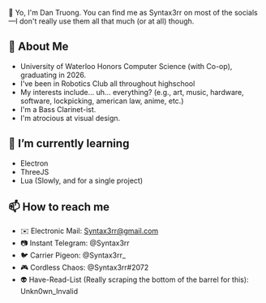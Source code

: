 👋 Yo, I'm Dan Truong. You can find me as Syntax3rr on most of the socials—I don't really use them all that much (or at all) though.

## 📖 About Me
- University of Waterloo Honors Computer Science (with Co-op), graduating in 2026.
- I've been in Robotics Club all throughout highschool
- My interests include... uh... everything? (e.g., art, music, hardware, software, lockpicking, american law, anime, etc.)
- I'm a Bass Clarinet-ist.
- I'm atrocious at visual design.

<!-- ## 🔭 I’m currently working on
- A websocket based
- -->

## 🌱 I’m currently learning
- Electron
- ThreeJS
- Lua (Slowly, and for a single project)

## 📫 How to reach me
- ✉️ Electronic Mail: Syntax3rr@gmail.com
- 📷 Instant Telegram: @Syntax3rr
- 🐦 Carrier Pigeon: @Syntax3rr_
- 🎮 Cordless Chaos: @Syntax3rr#2072
- 👽 Have-Read-List (Really scraping the bottom of the barrel for this): Unkn0wn_Invalid

<!--
## ⚡ Fun fact
- -->
